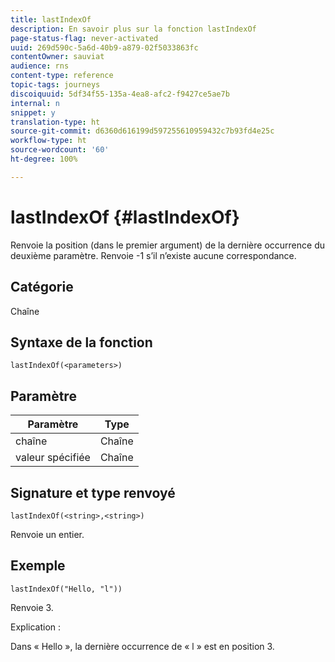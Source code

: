 ```yaml
---
title: lastIndexOf
description: En savoir plus sur la fonction lastIndexOf
page-status-flag: never-activated
uuid: 269d590c-5a6d-40b9-a879-02f5033863fc
contentOwner: sauviat
audience: rns
content-type: reference
topic-tags: journeys
discoiquuid: 5df34f55-135a-4ea8-afc2-f9427ce5ae7b
internal: n
snippet: y
translation-type: ht
source-git-commit: d6360d616199d597255610959432c7b93fd4e25c
workflow-type: ht
source-wordcount: '60'
ht-degree: 100%

---
```



# lastIndexOf {#lastIndexOf}

Renvoie la position (dans le premier argument) de la dernière occurrence du deuxième paramètre. Renvoie -1 s’il n’existe aucune correspondance.

## Catégorie

Chaîne

## Syntaxe de la fonction

`lastIndexOf(<parameters>)`

## Paramètre

| Paramètre | Type |
|-----------|------------------|
| chaîne | Chaîne |
| valeur spécifiée | Chaîne |

## Signature et type renvoyé

`lastIndexOf(<string>,<string>)`

Renvoie un entier.

## Exemple

`lastIndexOf("Hello, "l"))`

Renvoie 3.

Explication :

Dans « Hello », la dernière occurrence de « l » est en position 3.
